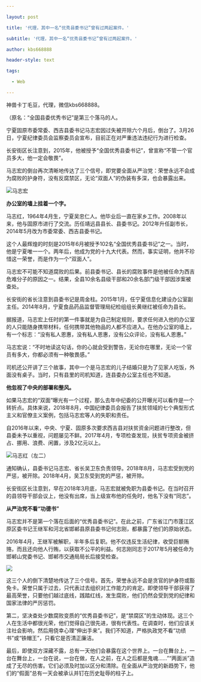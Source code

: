 ---
layout: post
title: '代理，其中一名“优秀县委书记”曾有过两起案件。'
subtitle: '代理，其中一名“优秀县委书记”曾有过两起案件。'
author: kbs668888
header-style: text
tags:
  - Web
---
神兽卡丁毛豆，代理，微信kbs668888。

（原名：“全国县委优秀书记”是第三个落马的人。

宁夏固原市委常委、西吉县委书记马志宏因过失被开除六个月后，倒台了。3月26日，宁夏纪律委员会监察委员会宣布，目前正在对严重违法违纪行为进行检查。

长安街区长注意到，2015年，他被授予“全国优秀县委书记”，曾宣称“不管一个官员多大，他一定会敬畏”。

马志宏的倒台再次清晰地传达了三个信号，即党要全面从严治党：荣誉永远不会成为腐败的护身符，没有反腐禁区，无论“双面人”的伪装有多深，也会暴露出来。

![](http://dingyue.ws.126.net/csZesWA7FiUTJ=1hAV6M4PP7JoXw2qdz4LRHzxgdtTpUz1553647619859.jpg)马志宏

 **办公室的墙上挂着一个字。**

马志红，1964年4月生，宁夏吴忠仁人。他毕业后一直在家乡工作。2008年以来，他与固原市进行了交流。历任靖远县县长、县委书记。2012年升任副市长，2014年5月改为市委常委、西吉县委书记。

这个人最辉煌的时刻是2015年6月被授予102名“全国优秀县委书记”之一。当时，他是宁夏唯一一个。两年后，他成为党的十九大代表。然而，事实证明，他并不珍惜这一荣誉，而是作为一个“双面人”。

马志宏不可能不知道腐败的后果。前县委书记、县长的腐败事件是他被任命为西吉危难分子的原因之一。结果，全县10余名县级干部和20余名部门级干部因涉案被查处。

长安街的省长注意到县委书记是周金柱。2015年1月，任宁夏信息化建设办公室副主任。2014年8月，宁夏食品药品监督管理局纪检组组长黄继红被任命为县长。

据报道，马志宏上任时的第一件事就是为自己制定规则，要求任何进入他的办公室的人只能随身携带材料，任何携带其他物品的人都不应进入。在他办公室的墙上，有一个标志：“没有私人恩惠，没有私人恩惠，没有公众评论，没有私人恩惠。”

马志宏说：“不时地读这句话，你的心就会受到警告，无论你在哪里，无论一个官员有多大，你都必须有一种敬畏感。”

司机还公开讲了三个故事，其中一个是马志宏的儿子结婚只是为了见家人吃饭，外面没有桌子。当时，只有县里的司机知道，连县委办公室主任也不知道。

 **他忽视了中央的部署和整风。**

如果马志宏的“双面”曝光有一个过程，那么去年中纪委的公开曝光可以看作是一个转折点。具体来说，2018年8月，中国纪律委员会报告了扶贫领域的七个典型形式主义和官僚主义案例，包括马志宏等人的失职和责任。

自2016年以来，中央、宁夏、固原多次要求西吉县对扶贫资金问题进行整改，但县委未予以重视，问题屡见不鲜。2017年4月，专项检查发现，扶贫专项资金被挤占、挪用、浪费、闲置，涉及2亿元以上。

![](http://dingyue.ws.126.net/zzvSH=i35y9MI4WcslsECO5YG4wj6qU25JtIvm=JE9Zz71553647619862compressflag.jpg)马志红（左二）

通知确认，县委书记马志宏、省长吴卫东负责领导。2018年8月，马志宏受到党的严惩，被开除。2018年4月，吴卫东受到党的严惩，被开除。

长安街区长注意到，早在2018年3月底，马志宏就被免职为县委书记。在当时召开的县领导干部会议上，他没有出席，当上级宣布他的任免时，他名下没有“同志”。

 **从严治党不看“功德书”**

马志宏并不是第一个落在后面的“优秀县委书记”。在此之前，广东省江门市蓬江区原区委书记王继军和河北省邯郸县原县委书记何志刚，都暴露了他们的原始状态。

2016年4月，王继军被解职，半年多后复职。他不仅违反生活纪律，收受巨额贿赂，而且还向他人行贿，以获取不公平的利益。何志刚同志于2017年5月被任命为邯郸山党委书记、邯郸市交通局局长后接受检查。

![](http://dingyue.ws.126.net/z24MBg60A8ufu4AJbZar1MjLB5wAnHEm9LD7ZVAcTdWmH1553647619863.jpg)

这三个人的倒下清楚地传达了三个信号。首先，荣誉永远不会是贪官的护身符或豁免卡。荣誉只属于过去，只代表过去组织对工作能力的肯定。即使领导干部获得了最高荣誉，只要他们越过底线，践踏红线，发生腐败，他们仍然会受到党的纪律和国家法律的严厉惩罚。

第二，坚决查处少数腐败变质的“优秀县委书记”，是“禁腐区”的生动体现。这三个人在生活中都很光荣，他们觉得自己很先进，很有代表性。在调查时，他们应该关注社会影响，然后用侥幸心理“伸出手来”。我们不知道，严格执政党不看“功绩书”或“铁帽王”，只看它是否清正廉洁。

最后，即使双方深藏不露，总有一天他们会暴露在这个世界上。一台在舞台上，一台在舞台上，一台在说，一台在做，在人之前，在人之后都是鬼魂……”“两面派”造成了无尽的伤害。它们必须及时加以区分和清除。在全面从严治党的新趋势下，他们的“假面”总有一天会被承认并钉在历史耻辱的柱子上。

